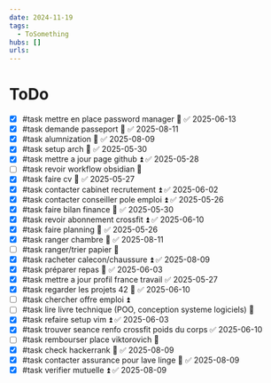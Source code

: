 ```yaml
---
date: 2024-11-19
tags:
  - ToSomething
hubs: []
urls:
---
```


# ToDo
- [x] #task mettre en place password manager 🔼 ✅ 2025-06-13
- [x] #task demande passeport 🔽 ✅ 2025-08-11
- [x] #task alumnization 🔽 ✅ 2025-08-09
- [x] #task setup arch 🔼 ✅ 2025-05-30
- [x] #task mettre a jour page github ⏫ ✅ 2025-05-28
- [ ] #task revoir workflow obsidian 🔼 
- [x] #task faire cv 🔺 ✅ 2025-05-27
- [x] #task contacter cabinet recrutement ⏫ ✅ 2025-06-02
- [x] #task contacter conseiller pole emploi ⏫ ✅ 2025-05-26
- [x] #task faire bilan finance 🔺 ✅ 2025-05-30
- [x] #task revoir abonnement crossfit ⏫ ✅ 2025-06-10
- [x] #task faire planning 🔺 ✅ 2025-05-26
- [x] #task ranger chambre 🔽 ✅ 2025-08-11
- [ ] #task ranger/trier papier 🔼 
- [x] #task racheter calecon/chaussure ⏫ ✅ 2025-08-09
- [x] #task préparer repas 🔼 ✅ 2025-06-03
- [x] #task mettre a jour profil france travail ✅ 2025-05-27
- [x] #task regarder les projets 42 🔼 ✅ 2025-06-10
- [ ] #task chercher offre emploi ⏫ 
- [ ] #task lire livre technique (POO, conception systeme logiciels) 🔼 
- [x] #task refaire setup vim ⏫ ✅ 2025-06-03
- [x] #task trouver seance renfo crossfit poids du corps ✅ 2025-06-10
- [ ] #task rembourser place viktorovich 🔼 
- [x] #task check hackerrank 🔼 ✅ 2025-08-09
- [x] #task contacter assurance pour lave linge 🔺 ✅ 2025-08-09
- [x] #task verifier mutuelle ⏫ ✅ 2025-08-09